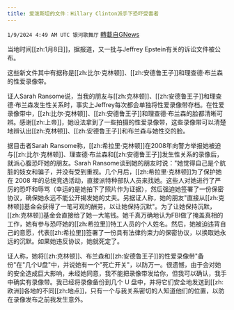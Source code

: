 ```yaml
---
title: 爱泼斯坦的文件：Hillary Clinton派手下恐吓受害者
---
```

`1/9/2024 4:49 AM UTC 银河歌舞厅` [轉載自GNews](https://gnews.org/articles/2199344)

当地时间[[zh:1月8日]]，据报道，又一批与Jeffrey Epstein有关的诉讼文件被公布。

这些新文件其中有据称是[[zh:比尔·克林顿]]、[[zh:安德鲁王子]]和理查德·布兰森的性爱录像带。

证人Sarah Ransome说，当我的朋友与[[zh:克林顿]]、[[zh:安德鲁王子]]和理查德·布兰森发生性关系时，事实上Jeffrey每次都会单独将性爱录像带存档。在性爱录像带中，[[zh:比尔·克林顿]]、[[zh:安德鲁王子]]和理查德·布兰森的脸都清晰可辨。感谢[[zh:上帝]]，她设法拿到了一些拍摄的性爱录像带，这些录像带可以清楚地辨认出[[zh:克林顿]]、[[zh:安德鲁王子]]和布兰森与她性交的脸。

据目击者Sarah Ransome称，[[zh:希拉里·克林顿]]在2008年向警方举报她被迫与[[zh:比尔·克林顿]]、理查德·布兰森和[[zh:安德鲁王子]]发生性关系的录像后，就派心腹恐吓她的朋友。Sarah Ransome谈到她的朋友时说："她觉得自己是个肮脏的妓女和骗子，并没有受到重视。几个月后，[[zh:希拉里·克林顿]]为了保护她在 2008 年的总统竞选活动，直接派特种部队人员来找她。这些人对她进行了严厉的恐吓和辱骂（幸运的是她拍下了照片作为证据），然后强迫她签署了一份保密协议，确保她永远不能公开揭发她的丈夫。另据证人称，她的朋友"直接从[[zh:克林顿]]基金会获得了一笔可观的酬劳，以让她保持沉默"。为了让她保持沉默，[[zh:克林顿]]基金会直接给了她一大笔钱。她千真万确地认为FBI做了掩盖真相的工作，她有参与恐吓她的[[zh:希拉里]]特工人员的个人姓名。然后，她被迫违背自己的意愿，代表[[zh:希拉里]]签署了一份具有法律约束力的保密协议，以换取她永远的沉默。如果她违反协议，她就死定了。

证人称，她将[[zh:克林顿]]、布兰森和[[zh:安德鲁王子]]的性爱录像带"备份"在"几个U盘"中，并说她有一个"死亡开关"，以防万一。很遗憾，由于会对她的安全造成巨大影响，未经她同意，我不能把录像带发给你，但我可以确认，我手中确实有录像带。我已经将录像备份到几个 U 盘中，并将它们安全地发送到[[zh:欧洲]]各地的不同[[zh:地点]]，只有一个与我关系密切的人知道他们的位置，以防在录像发布之前我发生意外。


